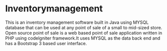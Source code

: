 # Inventorymanagement 
This is an inventory management software built in Java using MYSQL database that can be used at any point of sale of a small to mid-sized store.
Open source point of sale is a web based point of sale application written in PHP using codelgniter framework.It uses MYSQL as the data back end and has a Bootstrap 3 based user interface.
